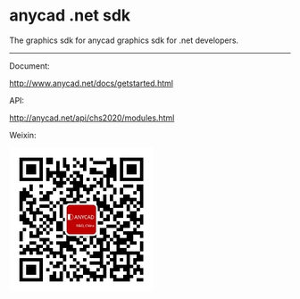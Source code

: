 anycad .net sdk
===============
The graphics sdk for anycad graphics sdk for .net developers.

---

Document:

 http://www.anycad.net/docs/getstarted.html

API:

 http://anycad.net/api/chs2020/modules.html

Weixin:

![Weixin](weixin.jpg)